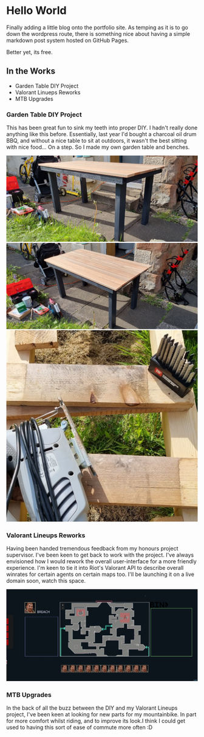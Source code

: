 # Hello World

Finally adding a little blog onto the portfolio site.
As temping as it is to go down the wordpress route, there is something
nice about having a simple markdown post system hosted on GitHub Pages. 

Better yet, its free.

## In the Works
* Garden Table DIY Project
* Valorant Linueps Reworks
* MTB Upgrades

### Garden Table DIY Project
This has been great fun to sink my teeth into proper DIY. I hadn't really done anything like this before. Essentially, last year I'd bought a charcoal oil drum BBQ, and without a nice table to sit at outdoors, it wasn't the best sitting with nice food... On a step. So I made my own garden table and benches.

![table-1](/img/2022-05-23/table-1.jpg)
![table-2](/img/2022-05-23/table-2.jpg)
![table-3](/img/2022-05-23/table-3.jpg)

### Valorant Lineups Reworks
Having been handed tremendous feedback from my honours project supervisor. I've been keen to get back to work with the project. I've always envisioned how I would rework the overall user-interface for a more friendly experience. I'm keen to tie it into Riot's Valorant API to describe overall winrates for certain agents on certain maps too. I'll be launching it on a live domain soon, watch this space.

![map-blockout](../img/2022-05-23/map-blockout.jpg)

### MTB Upgrades
In the back of all the buzz between the DIY and my Valorant Lineups project, I've been keen at looking for new parts for my mountainbike. In part for more comfort whilst riding, and to improve its look.I think I could get used to having this sort of ease of commute more often :D

